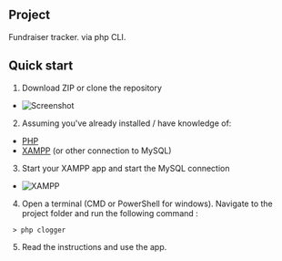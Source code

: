 ## Project

Fundraiser tracker. via php CLI.

## Quick start

1. Download ZIP or clone the repository

- ![Screenshot](https://i.imgur.com/uqGgbuA.png)

2.  Assuming you've already installed / have knowledge of:

- [PHP](https://www.php.net/)
- [XAMPP](https://www.apachefriends.org/) (or other connection to MySQL)

3. Start your XAMPP app and start the MySQL connection

- ![XAMPP](https://i.imgur.com/9f1LXd4.png)

4. Open a terminal (CMD or PowerShell for windows). Navigate to the project folder and run the following command :

```
 > php clogger
```

5. Read the instructions and use the app.
